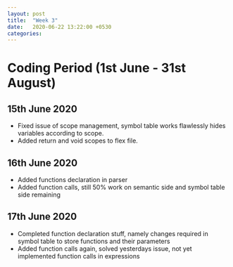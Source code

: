 ```yaml
---
layout: post
title:  "Week 3"
date:   2020-06-22 13:22:00 +0530
categories:
---
```


# Coding Period (1st June - 31st August)

## 15th June 2020

* Fixed issue of scope management, symbol table works flawlessly hides variables according to scope.
* Added return and void scopes to flex file.

## 16th June 2020

* Added functions declaration in parser
* Added function calls, still 50% work on semantic side and symbol table side remaining

## 17th June 2020

* Completed function declaration stuff, namely changes required in symbol table to store functions and their parameters
* Added function calls again, solved yesterdays issue, not yet implemented function calls in expressions
